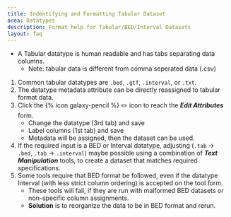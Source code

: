 ```yaml
---
title: Indentifying and Formatting Tabular Dataset 
area: Datatypes
description: Format help for Tabular/BED/Interval Datasets
layout: faq          
---
```

 

- A Tabular datatype is human readable and has tabs separating data columns.
  - Note: tabular data is different from comma seperated data (.csv)
1. Common tabular datatypes are `.bed`, `.gtf`, `.interval`, or `.txt`.
2. The datatype metadata attribute can be directly reassigned to tabular format data.
3. Click the {% icon galaxy-pencil %} ✏️ icon to reach the **_Edit Attributes_** form. 
   - Change the datatype (3rd tab) and save
   - Label columns (1st tab) and save
   - Metadata will be assigned, then the dataset can be used.
4. If the required input is a BED or Interval datatype, adjusting (``.tab`` → ``.bed``, ``.tab`` → ``.interval``) maybe possible using a combination of **_Text Manipulation_** tools, to create a dataset that matches required specifications.
5. Some tools require that BED format be followed, even if the datatype Interval (with less strict column ordering) is accepted on the tool form.
   - These tools will fail, if they are run with malformed BED datasets or non-specific column assignments.
   - **Solution** is to reorganize the data to be in BED format and rerun. 
